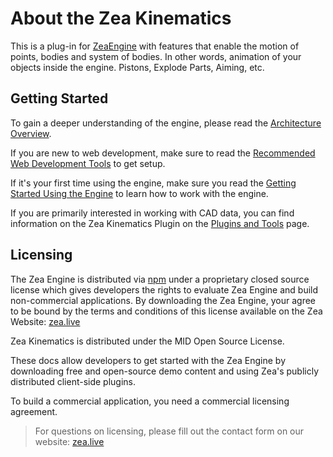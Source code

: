 
# About the Zea Kinematics

This is a plug-in for [ZeaEngine](https://docs.zea.live/zea-engine) with features that enable the motion of points, bodies and system of bodies. In other words, animation of your objects inside the engine. Pistons, Explode Parts, Aiming, etc.

## Getting Started

To gain a deeper understanding of the engine, please read the [Architecture Overview](arch-overview.md).

If you are new to web development, make sure to read the [Recommended Web Development Tools](getting-started/development-setup.md) to get setup.

If it's your first time using the engine, make sure you read the [Getting Started Using the Engine](getting-started/get-started-with-engine.md) to learn how to work with the engine.

If you are primarily interested in working with CAD data, you can find information on the Zea Kinematics Plugin on the [Plugins and Tools](plugins-and-tools.md) page.

## Licensing

The Zea Engine is distributed via [npm](https://www.npmjs.com/) under a proprietary closed source license which gives developers the rights to evaluate Zea Engine and build non-commercial applications. By downloading the Zea Engine, your agree to be bound by the terms and conditions of this license available on the Zea Website: [zea.live](https://zea.live/)

Zea Kinematics is distributed under the MID Open Source License.

These docs allow developers to get started with the Zea Engine by downloading free and open-source demo content and using Zea's publicly distributed client-side plugins. 

To build a commercial application, you need a commercial licensing agreement.

> For questions on licensing, please fill out the contact form on our website: [zea.live](https://zea.live/)


